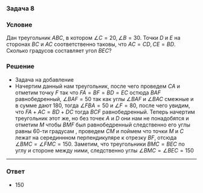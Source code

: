### Задача 8

### Условие
Дан треугольник $ABC$, в котором $∠C = 20, ∠B = 30$. Точки $D$ и $E$ на сторонах $BC$ и $AC$
соответственно таковы, что $AC = CD, CE = BD$. Сколько градусов составляет угол $BEC$?


### Решение
- Задача на добавление
- Начертим данный нам треугольник, после чего проведем $CA$ и отметим точку $F$ так что $FA = BF = BD = EC$ остюда $BAF$ равнобедренный, $∠BAF = 50$ так как углы $∠BAF$ и $∠BAC$ смежные и в сумме дают $180$, тогда $∠FBA = 50$ и $∠F = 80$, после чего увидим, что $FA + AC = BD + DC$ тогда $BCF$ равнобедренный. Теперь начертим треугольник этот же, но без точек $A$ и $D$ они нам не понадобятся и отметим $M$ чтобы $BMF$ был равнобедренный следственно его углы равны $60$-ти градусам , проведем $CM$ и поймем что точки $M$ и $С$ лежат на серединнном перпендикуляре к отрезку $BF$, отсюда $∠BMC = ∠FMC = 150$. Заметим, что треугольники $BMC = BEC$ по углу и стороне между ними, следственно углы $∠BMC = ∠BEC = 150$

---

### Ответ
- $150$